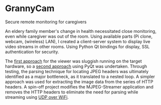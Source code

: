 # GrannyCam
Secure remote monitoring for caregivers

An eldery family member's change in health necessitated close monitoring, even while caregiver was out of the room.
Using available parts (Pi clone, webcam, (wireless) LAN), I created a client-server system to display live video streams in other rooms. Using Python Qt bindings for display, SSL authentication for security.

The [first approach](https://gist.github.com/cms-/1cd8ff5083884a4355bd65f084eda927) for the viewer was sluggish running on the target hardware, so a [second approach](https://gist.github.com/cms-/1cd8ff5083884a4355bd65f084eda927) using PyQt was undertaken. Through testing, the parsing technique for locating JPEG headers was ultimately identified as a major bottleneck, as it translated to a nested loop. A simpler approach was used for extracting the image data from the series of HTTP headers. A spin-off project modifies the MJPEG-Streamer application and removes the HTTP headers to eliminate the need for parsing while streaming using [UDP over WiFi](https://github.com/cms-/dtls-streamer/blob/master/programs/ssl/ssl_server2.c#L2437).
